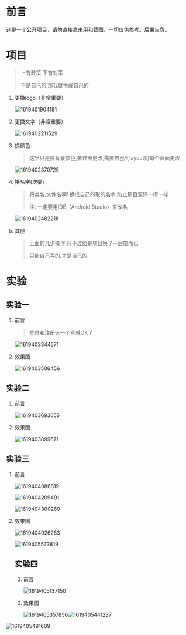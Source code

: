 # 前言

这是一个公开项目，请勿直接拿来用和截图，一切仅供参考。后果自负。



# 项目

> 上有政策,下有对策
>
> 不是自己的,那我就换成自己的

1. 更换logo（非常重要）

   ![1619401904181](assets/1619401904181-1619408969924.png)

2. 更换文字（非常重要）

   ![1619402211529](assets/1619402211529-1619408969924.png)

3. 换颜色

   > 这里只是换背景颜色,要详细更改,需要自己到layout对每个页面更改

   ![1619402370725](assets/1619402370725.png)

4. 换名字(次要)

   > 将类名,文件名啊! 换成自己的取的名字,防止项目源码一模一样
   >
   > 注: 一定要用IDE（Android Studio）来改名

   ![1619402482218](assets/1619402482218.png)

5. 其他

   > 上面的几步操作,只不过给是项目换了一层皮而已
   >
   > 只能自己写的,才是自己的



# 实验

## 实验一 

1. 前言

   > 登录和注册选一个写就OK了

   ![1619403344571](assets/1619403344571.png)

2. 效果图

   ![1619403506456](assets/1619403506456.png)



## 实验二

1. 前言

   ![1619403693655](assets/1619403693655.png)

2. 效果图

   ![1619403899671](assets/1619403899671.png)

   

## 实验三

1. 前言

   ![1619404086819](assets/1619404086819.png)

   ![1619404209491](assets/1619404209491.png)

   ![1619404300269](assets/1619404300269.png)

   

2. 效果图

   ![1619404926283](assets/1619404926283-1619408969925.png)

   

   ![1619405573819](assets/1619405573819.png)

   ## 实验四

   1. 前言

      ![1619405137150](assets/1619405137150-1619408969926.png)

   2. 效果图

      ![1619405357856](assets/1619405357856-1619408969926.png)![1619405441237](assets/1619405441237-1619408969926.png)

![1619405491609](assets/1619405491609-1619408969926.png)